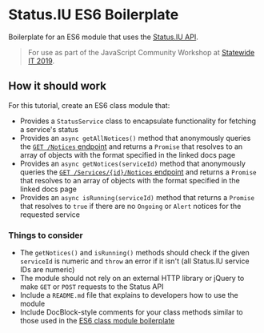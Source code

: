 # Status.IU ES6 Boilerplate

Boilerplate for an ES6 module that uses the [Status.IU API](https://developers.iu.edu/resources/status-api/).

> For use as part of the JavaScript Community Workshop at [Statewide IT 2019](https://statewideit.iu.edu/).

## How it should work

For this tutorial, create an ES6 class module that:

- Provides a `StatusService` class to encapsulate functionality for fetching a service's status
- Provides an `async getAllNotices()` method that anonymously queries the [`GET /Notices` endpoint](https://api.status.iu.edu/help/Api/GET-Notices) and returns a `Promise` that resolves to an array of objects with the format specified in the linked docs page
- Provides an `async getNotices(serviceId)` method that anonymously queries the [`GET /Services/{id}/Notices` endpoint](https://api.status.iu.edu/help/Api/GET-Services-id-Notices) and returns a `Promise` that resolves to an array of objects with the format specified in the linked docs page
- Provides an `async isRunning(serviceId)` method that returns a `Promise` that resolves to `true` if there are no `Ongoing` or `Alert` notices for the requested service

### Things to consider

- The `getNotices()` and `isRunning()` methods should check if the given `serviceId` is numeric and `throw` an error if it isn't (all Status.IU service IDs are numeric)
- The module should not rely on an external HTTP library or jQuery to make `GET` or `POST` requests to the Status API
- Include a `README.md` file that explains to developers how to use the module
- Include DocBlock-style comments for your class methods similar to those used in the [ES6 class module boilerplate](https://github.com/scottanthonymurray/es6-workshop-boilerplate/blob/master/ModuleName.js)